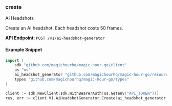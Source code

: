 
### create <a name="create"></a>
AI Headshots

Create an AI headshot. Each headshot costs 50 frames.

**API Endpoint**: `POST /v1/ai-headshot-generator`

#### Example Snippet

```go
import (
	sdk "github.com/magichourhq/magic-hour-go/client"
	os "os"
	ai_headshot_generator "github.com/magichourhq/magic-hour-go/resources/v1/ai_headshot_generator"
	types "github.com/magichourhq/magic-hour-go/types"
)

client := sdk.NewClient(sdk.WithBearerAuth(os.Getenv("API_TOKEN")))
res, err := client.V1.AiHeadshotGenerator.Create(ai_headshot_generator.CreateRequest { Assets: types.PostV1AiHeadshotGeneratorBodyAssets { ImageFilePath: "image/id/1234.png" } })
```

